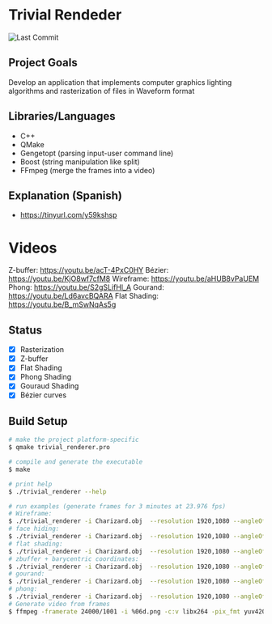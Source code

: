 # Trivial Rendeder
![Last Commit](https://img.shields.io/github/last-commit/martinez-acosta/trivial_renderer)

## Project Goals


Develop an application that implements computer graphics lighting algorithms and rasterization of files in Waveform format

## Libraries/Languages

- C++
- QMake
- Gengetopt (parsing input-user command line)
- Boost  (string manipulation like split)
- FFmpeg (merge the frames into a video)

## Explanation (Spanish)
- https://tinyurl.com/y59kshsp

# Videos
Z-buffer: https://youtu.be/acT-4PxC0HY
Bézier: https://youtu.be/KjO8wf7cfM8
Wireframe: https://youtu.be/aHUB8vPaUEM
Phong: https://youtu.be/S2gSLifHl_A
Gourand: https://youtu.be/Ld6avcBQARA
Flat Shading: https://youtu.be/B_mSwNqAs5g


## Status

- [x] Rasterization
- [x] Z-buffer
- [x] Flat Shading
- [x] Phong Shading
- [x] Gouraud Shading
- [x] Bézier curves

## Build Setup

```bash
# make the project platform-specific
$ qmake trivial_renderer.pro

# compile and generate the executable
$ make

# print help
$ ./trivial_renderer --help

# run examples (generate frames for 3 minutes at 23.976 fps)
# Wireframe:
$ ./trivial_renderer -i Charizard.obj  --resolution 1920,1080 --angleOfView 90 --bezier-curve 0,0,960,750,100,1,1920,1080 --near 0.5 --far 20  --camera 0,0,-50 --wireframe --time 3
# face hiding:
$ ./trivial_renderer -i Charizard.obj  --resolution 1920,1080 --angleOfView 90 --bezier-curve 0,0,960,750,100,1,1920,1080 --near 0.5 --far 20  --camera 0,0,-50 --faceHiding --time 3
# flat shading:
$ ./trivial_renderer -i Charizard.obj  --resolution 1920,1080 --angleOfView 90 --bezier-curve 0,0,960,750,100,1,1920,1080 --near 0.5 --far 20  --camera 0,0,-50 --flatShading 40,40,40 --time 3
# zbuffer + barycentric coordinates:
$ ./trivial_renderer -i Charizard.obj  --resolution 1920,1080 --angleOfView 90 --bezier-curve 0,0,960,750,100,1,1920,1080 --near 0.5 --far 20  --camera 0,0,-50 --zBuffer --time 3
# gourand:
$ ./trivial_renderer -i Charizard.obj  --resolution 1920,1080 --angleOfView 90 --bezier-curve 0,0,960,750,100,1,1920,1080 --near 0.5 --far 20  --camera 0,0,-50 --gourand 40,40,40 --time 3
# phong:
$ ./trivial_renderer -i Charizard.obj  --resolution 1920,1080 --angleOfView 90 --bezier-curve 0,0,960,750,100,1,1920,1080 --near 0.4 --far 20  --camera 0,0,-50 --phong 40,40,40,0.1,0.5,0.4,2 --time 3
# Generate video from frames
$ ffmpeg -framerate 24000/1001 -i %06d.png -c:v libx264 -pix_fmt yuv420p out.mp4
```